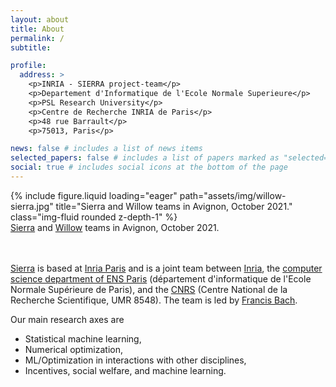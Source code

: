 ```yaml
---
layout: about
title: About
permalink: /
subtitle: 

profile:
  address: >
    <p>INRIA - SIERRA project-team</p>
    <p>Departement d'Informatique de l'Ecole Normale Superieure</p>
    <p>PSL Research University</p>
    <p>Centre de Recherche INRIA de Paris</p>
    <p>48 rue Barrault</p>
    <p>75013, Paris</p>

news: false # includes a list of news items
selected_papers: false # includes a list of papers marked as "selected={true}"
social: true # includes social icons at the bottom of the page
---
```


<div class="row">
    <div class="col-sm mt-3 mt-md-0">
        {% include figure.liquid loading="eager" path="assets/img/willow-sierra.jpg" title="Sierra and Willow teams in Avignon, October 2021." class="img-fluid rounded z-depth-1" %}
    </div>
</div>
<div class="caption">
    <a href="https://www.di.ens.fr/sierra/">Sierra</a> and <a href="https://www.di.ens.fr/willow/">Willow</a> teams in Avignon, October 2021.
</div>


<br><br>[Sierra](https://www.di.ens.fr/sierra/) is based at [Inria Paris](https://www.inria.fr/en/inria-paris-centre) and is a joint team between [Inria](https://www.inria.fr/en/), the [computer science department of ENS Paris](https://www.di.ens.fr/set_english) (département d'informatique de l'Ecole Normale Supérieure de Paris), and the [CNRS](https://www.cnrs.fr/en) (Centre National de la Recherche Scientifique, UMR 8548). The team is led by <a href="https://www.di.ens.fr/~fbach/">Francis Bach</a>.

Our main research axes are
* Statistical machine learning,
* Numerical optimization,
* ML/Optimization in interactions with other disciplines,
* Incentives, social welfare, and machine learning.
